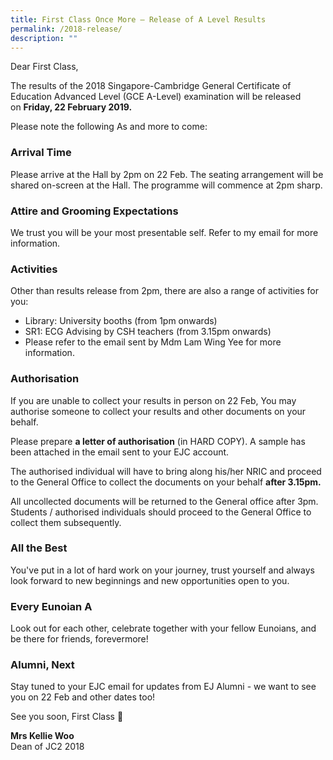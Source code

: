 ```yaml
---
title: First Class Once More – Release of A Level Results
permalink: /2018-release/
description: ""
---
```

Dear First Class,

The results of the 2018 Singapore-Cambridge General Certificate of Education Advanced Level (GCE A-Level) examination will be released on **Friday, 22 February 2019.**

Please note the following As and more to come:

### Arrival Time

Please arrive at the Hall by 2pm on 22 Feb. The seating arrangement will be shared on-screen at the Hall. The programme will commence at 2pm sharp.

### Attire and Grooming Expectations

We trust you will be your most presentable self. Refer to my email for more information.

### Activities

Other than results release from 2pm, there are also a range of activities for you:

*   Library: University booths (from 1pm onwards)
*   SR1: ECG Advising by CSH teachers (from 3.15pm onwards)
*   Please refer to the email sent by Mdm Lam Wing Yee for more information.

### Authorisation

If you are unable to collect your results in person on 22 Feb, You may authorise someone to collect your results and other documents on your behalf.

Please prepare **a letter of authorisation** (in HARD COPY). A sample has been attached in the email sent to your EJC account.

The authorised individual will have to bring along his/her NRIC and proceed to the General Office to collect the documents on your behalf **after 3.15pm.**

All uncollected documents will be returned to the General office after 3pm. Students / authorised individuals should proceed to the General Office to collect them subsequently.

### All the Best

You've put in a lot of hard work on your journey, trust yourself and always look forward to new beginnings and new opportunities open to you.

### Every Eunoian A

Look out for each other, celebrate together with your fellow Eunoians, and be there for friends, forevermore!

### Alumni, Next

Stay tuned to your EJC email for updates from EJ Alumni - we want to see you on 22 Feb and other dates too!

See you soon, First Class 🙂

**Mrs Kellie Woo**  
Dean of JC2 2018